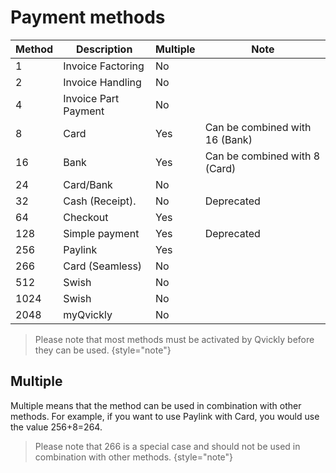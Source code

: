 # Payment methods

<include from="Snippets-PaymentAPI.md" element-id="snippet-header"></include>

| Method  | Description          | Multiple | Note                           |
|---------|----------------------|----------|--------------------------------|
| 1       | Invoice Factoring    | No       |                                |
| 2       | Invoice Handling     | No       |                                |
| 4       | Invoice Part Payment | No       |                                |
| 8       | Card                 | Yes      | Can be combined with 16 (Bank) |
| 16      | Bank                 | Yes      | Can be combined with 8 (Card)  |
| 24      | Card/Bank            | No       |                                |
| 32      | Cash (Receipt).      | No       | Deprecated                     |
| 64      | Checkout             | Yes      |                                |
| 128     | Simple payment       | Yes      | Deprecated                     |
| 256     | Paylink              | Yes      |                                |
| 266     | Card (Seamless)      | No       |                                |
| 512     | Swish                | No       |                                |
| 1024    | Swish                | No       |                                |
| 2048    | myQvickly            | No       |                                |

> Please note that most methods must be activated by Qvickly before they can be used.
> {style="note"}

## Multiple
Multiple means that the method can be used in combination with other methods. For example, if you want to use Paylink with Card, you would use the value 256+8=264.

> Please note that 266 is a special case and should not be used in combination with other methods.
{style="note"}